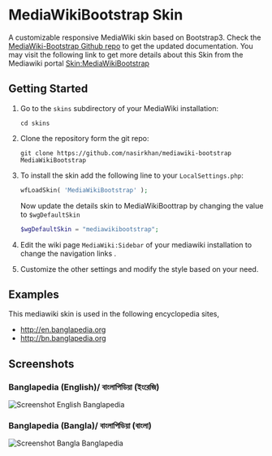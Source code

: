 MediaWikiBootstrap Skin
===================

A customizable responsive MediaWiki skin based on Bootstrap3. Check the [MediaWiki-Bootstrap Github repo](https://github.com/nasirkhan/mediawiki-bootstrap) to get the updated documentation. You may visit the following link to get more details about this Skin from the Mediawiki portal [Skin:MediaWikiBootstrap](https://www.mediawiki.org/wiki/Skin:MediaWikiBootstrap)


## Getting Started

1. Go to the `skins` subdirectory of your MediaWiki installation:

   ```
   cd skins
   ```

2. Clone the repository form the git repo:

   ```
   git clone https://github.com/nasirkhan/mediawiki-bootstrap MediaWikiBootstrap
   ```

3. To install the skin add the following line to your `LocalSettings.php`:

   ```php
   wfLoadSkin( 'MediaWikiBootstrap' );
    ```
    
    Now update the details skin to MediaWikiBoottrap by changing the value to `$wgDefaultSkin`
    
    ```php
    $wgDefaultSkin = "mediawikibootstrap";
    ```

4. Edit the wiki page `MediaWiki:Sidebar` of your mediawiki installation to change the navigation links .

5. Customize the other settings and modify the style based on your need.


## Examples
This mediawiki skin is used in the following encyclopedia sites,
* http://en.banglapedia.org
* http://bn.banglapedia.org

## Screenshots

### Banglapedia (English)/ বাংলাপিডিয়া (ইংরেজি)

![Screenshot English Banglapedia](https://user-images.githubusercontent.com/396987/105332985-6a1cea00-5bff-11eb-9a6e-1cb771fca9f7.png)

### Banglapedia (Bangla)/ বাংলাপিডিয়া (বাংলা)

![Screenshot Bangla Banglapedia](https://user-images.githubusercontent.com/396987/105333071-7ef97d80-5bff-11eb-9896-cc7639691343.png)

